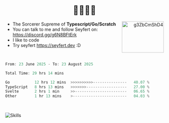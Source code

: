 <h1 align='center'>🤫🧏‍♂️🗿</h1>

<a align="right" href="https://discord.gg/g6N8BFtErk" target="blank"><img align="right" src="https://raw.githubusercontent.com/rahuldkjain/github-profile-readme-generator/master/src/images/icons/Social/discord.svg" alt="g3ZbCmShD4" height="100" width="133" /></a>

-   The Sorcerer Supreme of **Typescript/Go/Scratch**
-   You can talk to me and follow Seyfert on: https://discord.gg/g6N8BFtErk
-   I like to code
-   Try seyfert https://seyfert.dev :D
<br/>

<!-- thanks discord for banning me for no reason xDDDDDDD!!!!!!!!! -->
<!-- ![Simxnet skill issue](https://muzyard.vercel.app/widget/507367752391196682?theme=transparent&blurbg&border&font=monocraft) -->
<!-- [![Discord Presence](https://lanyard.cnrad.dev/api/507367752391196682?borderRadius=20px&hideDiscrim=true&idleMessage=Kinda%20dumb)](https://discord.com/users/366779196975874049) -->

<!--START_SECTION:waka-->

```ts
From: 23 June 2025 - To: 23 August 2025

Total Time: 29 hrs 14 mins

Go           12 hrs 12 mins  >>>>>>>>>>---------------   40.07 %
TypeScript   8 hrs 13 mins   >>>>>>>------------------   27.00 %
Svelte       2 hrs 1 min     >>-----------------------   06.65 %
Other        1 hr 13 mins    >------------------------   04.03 %
```

<!--END_SECTION:waka-->

<br/>

![Skills](https://skills-icons.vercel.app/api/icons?i=seyfert,ts,go,mysql,nodejs,bun,deno,eslint,puppeteer,prisma,mongodb,redis,pnpm,biome)

<br/>